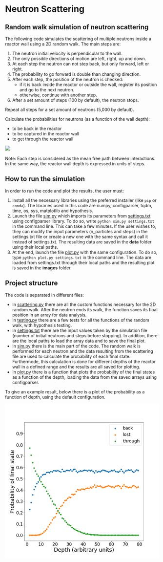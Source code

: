# Neutron Scattering

## Random walk simulation of neutron scattering

The following code simulates the scattering of multiple neutrons inside a reactor wall using a 2D random walk. The main steps are:

1. The neutron initial velocity is perpendicular to the wall.
2. The only possible directions of motion are left, right, up and down.
3. At each step the neutron can not step back, but only forward, left or right.
4. The probability to go forward is double than changing direction.
5. After each step, the position of the neutron is checked:
    - if it is back inside the reactor or outside the wall, register its position and go to the next neutron.
    - otherwise, continue with another step.
6. After a set amount of steps (100 by default), the neutron stops.

Repeat all steps for a set amount of neutrons (5,000 by default).

Calculate the probabilities for neutrons (as a function of the wall depth):
- to be back in the reactor
- to be captured in the reactor wall
- to get through the reactor wall
 
![](http://ww2.odu.edu/~agodunov/teaching/phys420/files/reactor.gif)


Note: 
Each step is considered as the mean free path between interactions. 
In the same way, the reactor wall depth is expressed in units of steps.


## How to run the simulation

In order to run the code and plot the results, the user must:
1. Install all the necessary libraries using the preferred installer (like `pip` or `conda`). 
The libraries used in this code are numpy, configparser, tqdm, time, os, sys, matplotlib and hypothesis.
2. Launch the file [sim.py](/sim.py) which imports its parameters from [settings.txt](/settings.txt) using configparser library. 
To do so, write `python sim.py settings.txt` in the command line. This can take a few minutes. 
If the user wishes to, they can modify the input parameters (n_particles and steps) in the settings.txt file or create a new one with the same syntax and call it instead of settings.txt.
The resulting data are saved in the **data** folder using their local paths.
3. At the end, launch the file [plot.py](/plot.py) with the same configuration. 
To do so, type `python plot.py settings.txt` in the command line. The data are loaded from settings.txt through their local paths and the resulting plot is saved in the **images** folder. 
 
## Project structure

The code is separated in different files:
- In [scattering.py](/scattering.py) there are all the custom functions necessary for the 2D random walk.
 After the neutron ends its walk, the function saves its final position in an array for data analysis.
- In [testing.py](/testing.py) there are a few tests for all the functions of the random walk, with hypothesis testing.
- In [settings.txt](/settings.txt) there are the input values taken by the simulation file (number of initial neutrons and steps before stopping).
In addition, there are the local paths to load the array data and to save the final plot.
- In [sim.py](/sim.py) there is the main part of the code. The random walk is performed for each neutron and the data resulting from the scattering file are used to calculate
the probability of each final state. Furthermode, this calculation is done for different depths of the reactor wall in a defined range and the results are all saved for plotting.
- In [plot.py](/plot.py) there is a function that plots the probability of the final states as a function of the depth, loading the data from the saved arrays using configparser.

To give an example result, below there is a plot of the probability as a function of depth, using the default configuration.

![](/images/ratio.png)


